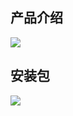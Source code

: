 ## 产品介绍

![](https://yitiaoit.oss-cn-beijing.aliyuncs.com/img/20230810111554.png)

## 安装包

![](https://yitiaoit.oss-cn-beijing.aliyuncs.com/img/20230811154211.png)